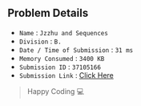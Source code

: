 ## Problem Details 
 
- `Name`                      : `Jzzhu and Sequences`
- `Division`                  : `B.`
- `Date / Time of Submission` : `31 ms`
- `Memory Consumed`           : `3400 KB`
- `Submission ID`             : `37105166`
- `Submission Link`           : [Click Here](http://codeforces.com/contest/450/submission/37105166)

> Happy Coding   :computer: